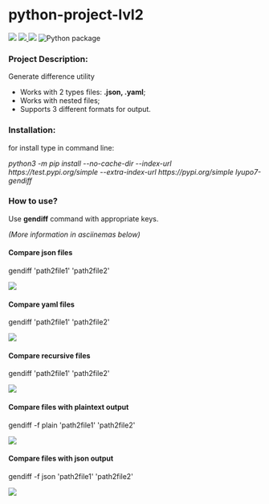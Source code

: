 # python-project-lvl2

<a href="https://codeclimate.com/github/LyuPo7/python-project-lvl2/maintainability"><img src="https://api.codeclimate.com/v1/badges/b068d8adf854428f2f41/maintainability" /></a> <a href="https://codeclimate.com/github/LyuPo7/python-project-lvl2/test_coverage"><img src="https://api.codeclimate.com/v1/badges/b068d8adf854428f2f41/test_coverage" /> </a><a href="https://travis-ci.org/LyuPo7/python-project-lvl2"><img src="https://travis-ci.org/LyuPo7/python-project-lvl2.svg?branch=master"></a> ![Python package](https://github.com/LyuPo7/python-project-lvl2/workflows/Python%20package/badge.svg)

<h3>Project Description:</h3>
    <p>Generate difference utility</p>
    <ul>
        <li>Works with 2 types files: <b>.json, .yaml</b>;</li>
        <li>Works with nested files;</li>
        <li>Supports 3 different formats for output.</li>
    </ul>

<h3>Installation:</h3>
    <p>for install type in command line:</p>
        <i>python3 -m pip install --no-cache-dir --index-url https://test.pypi.org/simple --extra-index-url https://pypi.org/simple lyupo7-gendiff</i>

<h3>How to use?</h3>
    <p>Use <b>gendiff</b> command with appropriate keys.</p>
    <p><i>(More information in asciinemas below)</i></p>

<h4>Compare json files</h4>
    <p>gendiff 'path2file1' 'path2file2'</p>
    <a href="https://asciinema.org/a/362104" target="_blank"><img src="https://asciinema.org/a/362104.svg" /></a>

<h4>Compare yaml files</h4>
    <p>gendiff 'path2file1' 'path2file2'</p>
    <a href="https://asciinema.org/a/362105" target="_blank"><img src="https://asciinema.org/a/362105.svg" /></a>

<h4>Compare recursive files</h4>
    <p>gendiff 'path2file1' 'path2file2'</p>
    <a href="https://asciinema.org/a/362106" target="_blank"><img src="https://asciinema.org/a/362106.svg" /></a>

<h4>Compare files with plaintext output</h4>
    <p>gendiff -f plain 'path2file1' 'path2file2'</p>
    <a href="https://asciinema.org/a/362107" target="_blank"><img src="https://asciinema.org/a/362107.svg" /></a>

<h4>Compare files with json output</h4>
    <p>gendiff -f json 'path2file1' 'path2file2'</p>
    <a href="https://asciinema.org/a/362108" target="_blank"><img src="https://asciinema.org/a/362108.svg" /></a>
